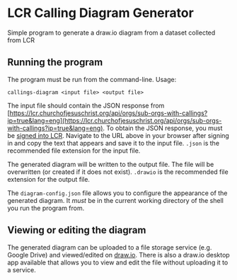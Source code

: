 # LCR Calling Diagram Generator

Simple program to generate a draw.io diagram from a dataset collected from LCR

## Running the program

The program must be run from the command-line. Usage:

``` shell
callings-diagram <input file> <output file>
```

The input file should contain the JSON response from [https://lcr.churchofjesuschrist.org/api/orgs/sub-orgs-with-callings?ip=true&lang=eng](https://lcr.churchofjesuschrist.org/api/orgs/sub-orgs-with-callings?ip=true&lang=eng). To obtain the JSON response, you must be [signed into LCR](https://lcr.churchofjesuschrist.org/). Navigate to the URL above in your browser after signing in and copy the text that appears and save it to the input file. `.json` is the recommended file extension for the input file.

The generated diagram will be written to the output file. The file will be overwritten (or created if it does not exist). `.drawio` is the recommended file extension for the output file.

The `diagram-config.json` file allows you to configure the appearance of the generated diagram. It *must* be in the current working directory of the shell you run the program from.

## Viewing or editing the diagram

The generated diagram can be uploaded to a file storage service (e.g. Google Drive) and viewed/edited on [draw.io](https://draw.io). There is also a draw.io desktop app available that allows you to view and edit the file without uploading it to a service.

